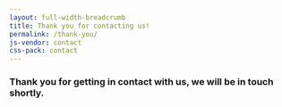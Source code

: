 ```yaml
---
layout: full-width-breadcrumb
title: Thank you for contacting us!
permalink: /thank-you/
js-vendor: contact
css-pack: contact
---
```

<div id="contact-thanks">
    <div class="jumbotron">
        <h3 class="text-center animated fadeIn">Thank you for getting in contact with us, we will be in touch shortly.</h3>
    </div>
</div>
